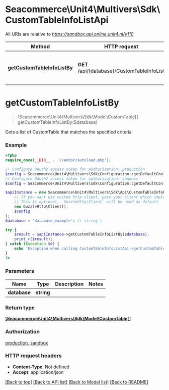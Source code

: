 # Seacommerce\Unit4\Multivers\Sdk\CustomTableInfoListApi

All URIs are relative to *https://sandbox.api.online.unit4.nl/v110*

Method | HTTP request | Description
------------- | ------------- | -------------
[**getCustomTableInfoListBy**](CustomTableInfoListApi.md#getCustomTableInfoListBy) | **GET** /api/{database}/CustomTableInfoList | Gets a list of CustomTable that matches the specified criteria


# **getCustomTableInfoListBy**
> \Seacommerce\Unit4\Multivers\Sdk\Model\CustomTable[] getCustomTableInfoListBy($database)

Gets a list of CustomTable that matches the specified criteria

### Example
```php
<?php
require_once(__DIR__ . '/vendor/autoload.php');

// Configure OAuth2 access token for authorization: production
$config = Seacommerce\Unit4\Multivers\Sdk\Configuration::getDefaultConfiguration()->setAccessToken('YOUR_ACCESS_TOKEN');
// Configure OAuth2 access token for authorization: sandbox
$config = Seacommerce\Unit4\Multivers\Sdk\Configuration::getDefaultConfiguration()->setAccessToken('YOUR_ACCESS_TOKEN');

$apiInstance = new Seacommerce\Unit4\Multivers\Sdk\Api\CustomTableInfoListApi(
    // If you want use custom http client, pass your client which implements `GuzzleHttp\ClientInterface`.
    // This is optional, `GuzzleHttp\Client` will be used as default.
    new GuzzleHttp\Client(),
    $config
);
$database = 'database_example'; // string | 

try {
    $result = $apiInstance->getCustomTableInfoListBy($database);
    print_r($result);
} catch (Exception $e) {
    echo 'Exception when calling CustomTableInfoListApi->getCustomTableInfoListBy: ', $e->getMessage(), PHP_EOL;
}
?>
```

### Parameters

Name | Type | Description  | Notes
------------- | ------------- | ------------- | -------------
 **database** | **string**|  |

### Return type

[**\Seacommerce\Unit4\Multivers\Sdk\Model\CustomTable[]**](../Model/CustomTable.md)

### Authorization

[production](../../README.md#production), [sandbox](../../README.md#sandbox)

### HTTP request headers

 - **Content-Type**: Not defined
 - **Accept**: application/json

[[Back to top]](#) [[Back to API list]](../../README.md#documentation-for-api-endpoints) [[Back to Model list]](../../README.md#documentation-for-models) [[Back to README]](../../README.md)


